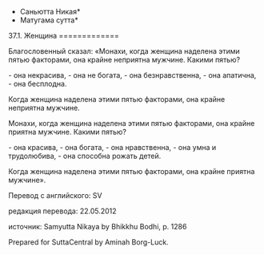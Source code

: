* Саньютта Никая*
* Матугама сутта*

37\.1\. Женщина
\=\=\=\=\=\=\=\=\=\=\=\=\=

Благословенный сказал: «Монахи, когда женщина наделена этими пятью факторами, она крайне неприятна мужчине\. Какими пятью?

\- она некрасива,
\- она не богата,
\- она безнравственна,
\- она апатична,
\- она бесплодна\.

Когда женщина наделена этими пятью факторами, она крайне неприятна мужчине\.

Монахи, когда женщина наделена этими пятью факторами, она крайне приятна мужчине\. Какими пятью?

\- она красива,
\- она богата,
\- она нравственна,
\- она умна и трудолюбива,
\- она способна рожать детей\.

Когда женщина наделена этими пятью факторами, она крайне приятна мужчине»\.

Перевод с английского: SV

редакция перевода: 22\.05\.2012

источник: Samyutta Nikaya by Bhikkhu Bodhi, p\. 1286

Prepared for SuttaCentral by Aminah Borg\-Luck\.